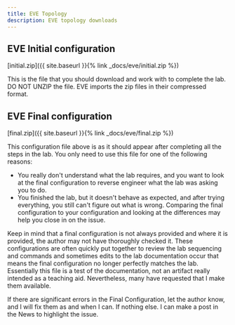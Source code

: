 ```yaml
---
title: EVE Topology
description: EVE topology downloads
---
```


## EVE Initial configuration
[initial.zip]({{ site.baseurl }}{% link _docs/eve/initial.zip %})<br>

This is the file that you should download and work with to complete the lab. 
DO NOT UNZIP the file.  EVE imports the zip files in their compressed format.

## EVE Final configuration
[final.zip]({{ site.baseurl }}{% link _docs/eve/final.zip %})<br>

This configuration file above is as it should appear after completing all the steps in the lab.  You only need to use this file for one of the following reasons:

- You really don't understand what the lab requires, and you want to look at the final configuration to reverse engineer what the lab was asking you to do.
- You finished the lab, but it doesn't behave as expected, and after trying everything, you still can't figure out what is wrong.  Comparing the final configuration to your configuration and looking at the differences may help you close in on the issue.

Keep in mind that a final configuration is not always provided and where it is provided, the author may not have thoroughly checked it.  These configurations are often quickly put together to review the lab sequencing and commands and sometimes edits to the lab documentation occur that means the final configuration no longer perfectly matches the lab.  Essentially this file is a test of the documentation, not an artifact really intended as a teaching aid.  Nevertheless, many have requested that I make them available.

If there are significant errors in the Final Configuration, let the author know, and I will fix them as and when I can. If nothing else. I can make a post in the News to highlight the issue.
